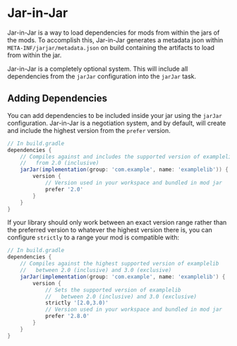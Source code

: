 # Jar-in-Jar

Jar-in-Jar is a way to load dependencies for mods from within the jars of the mods. To accomplish this, Jar-in-Jar generates a metadata json within `META-INF/jarjar/metadata.json` on build containing the artifacts to load from within the jar.

Jar-in-Jar is a completely optional system. This will include all dependencies from the `jarJar` configuration into the `jarJar` task.

## Adding Dependencies

You can add dependencies to be included inside your jar using the `jarJar` configuration. Jar-in-Jar is a negotiation system, and by default, will create and include the highest version from the `prefer` version.

```gradle
// In build.gradle
dependencies {
    // Compiles against and includes the supported version of examplelib
    //   from 2.0 (inclusive)
    jarJar(implementation(group: 'com.example', name: 'examplelib')) {
        version {
            // Version used in your workspace and bundled in mod jar
            prefer '2.0'
        }
    }
}
```

If your library should only work between an exact version range rather than the preferred version to whatever the highest version there is, you can configure `strictly` to a range your mod is compatible with:

```gradle
// In build.gradle
dependencies {
    // Compiles against the highest supported version of examplelib
    //   between 2.0 (inclusive) and 3.0 (exclusive)
    jarJar(implementation(group: 'com.example', name: 'examplelib') {
        version {
            // Sets the supported version of examplelib
            //   between 2.0 (inclusive) and 3.0 (exclusive)
            strictly '[2.0,3.0)'
            // Version used in your workspace and bundled in mod jar
            prefer '2.8.0'
        }
    }
}
```
